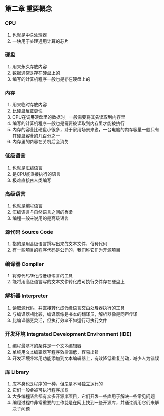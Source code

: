 
## 第二章 重要概念

### CPU
1. 也就是中央处理器
2. 一块用于处理通用计算的芯片

### 硬盘
1. 用来永久存放内容
2. 数据通常是存在硬盘上的
3. 编写的计算机程序一般也是存在硬盘上的

### 内存
1. 用来临时存放内容
2. 比硬盘反应更快
3. CPU在调用硬盘里的数据时，一般需要将其先读取到内存里
4. 编写的计算机程序一般也是需要被读取到内存里才能被执行
5. 内存的容量比硬盘小很多，对于家用场景来说，一台电脑的内存容量一般只有其硬盘容量的几百分之一
6. 内存里的内容在关机后会消失

### 低级语言
1. 也就是汇编语言
2. 是CPU能直接执行的语言
3. 极难直接由人类编写

### 高级语言
1. 也就是编程语言
2. 汇编语言与自然语言之间的桥梁
3. 编程一般来说用的是高级语言

### 源代码 Source Code
1. 指的是用高级语言撰写出来的文本文件，俗称代码
2. 有一些项目的程序代码是公开的，我们称它们为开源项目

### 编译器 Compiler
1. 将源代码转化成低级语言的工具
2. 能将用高级语言写的文本文件转化成可执行文件存在硬盘上

### 解析器 Interpreter
1. 读取源代码，并直接转化成低级语言交由处理器执行的工具
2. 与编译器相比较，编译器像是书本的翻译员，解析器像是同声传译
3. 比编译器更灵活，但执行效率不如运行可执行文件

### 开发环境 Integrated Development Environment (IDE)
1. 编程最基本的条件是一个文本编辑器
2. 单纯用文本编辑器写程序效率偏低，容易出错
3. 开发环境将常用功能添加到文本编辑器上，有效降低重复劳动，减少人为错误

### 库 Library
1. 库本身也是程序的一种，但库是不可独立运行的
2. 它们一般会被可执行程序加载
3. 大多编程语言都有众多开源库项目，它们开发一些库用于解决一些常见问题
4. 编程过程中非常重要的工作就是在网上找到一些开源库，并通过调用它们来解决子问题
